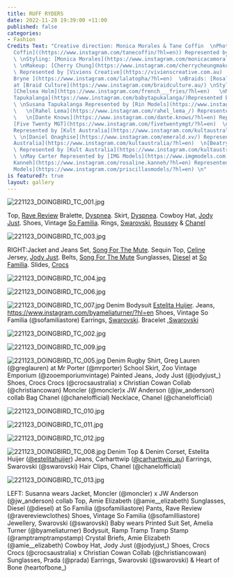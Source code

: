 ```yaml
---
title: RUFF RYDERS
date: 2022-11-28 19:39:00 +11:00
published: false
categories:
- Fashion
Credits Text: "Creative direction: Monica Morales & Tane Coffin  \nPhotography: [Tane
  Coffin]((https://www.instagram.com/tanecoffin/?hl=en)) Represented by [Viviens Creative](https://vivienscreative.com.au)
  \ \nStyling: [Monica Morales](https://www.instagram.com/monicacamorales/?hl=en)
  \ \nMakeup: [Cherry Chung](https://www.instagram.com/cherrycheungmakeup/?hl=en)
  \ Represented by [Viviens Creative](https://vivienscreative.com.au)  \nHair: [Christopher
  Bryne ](https://www.instagram.com/lalatopha/?hl=en)  \nBraids: [Rosaline Kanneh](https://www.instagram.com/rosaline.kanneh/?hl=en)
  at [Braid Culture](https://www.instagram.com/braidculture.au/) \nStyling Assistant:
  [Chelsea Holm](https://www.instagram.com/french___fries/?hl=en)   \nModels: [Baby
  Tapukalanga](https://www.instagram.com/babytapukalanga/)Represented by [Rin Models](https://www.instagram.com/rinmodels/?hl=en)
  \ \nSusana Tapukalanga Represented by [Rin Models](https://www.instagram.com/rinmodels/?hl=en)
  \   \n[Rahel Lema](https://www.instagram.com/rahel_lema_/) Represented by [Rin Models](https://www.instagram.com/rinmodels/?hl=en)
  \   \n[Dante Knows](https://www.instagram.com/dante.knows/?hl=en) Represented by
  [Five Twenty MGT](https://www.instagram.com/fivetwentymgt/?hl=en)  \n[Aiden Ouma-Machio](https://www.instagram.com/_negroamigo/)
  Represented by [Kult Australia](https://www.instagram.com/kultaustralia/?hl=en)
  \ \n[Daniel Onaghise](https://www.instagram.com/emerald.xv/) Represented by [Kult
  Australia](https://www.instagram.com/kultaustralia/?hl=en)  \n[Beatrys Ponzoni](https://www.instagram.com/beatrysponzoni_/)
  \ Represented by [Kult Australia](https://www.instagram.com/kultaustralia/?hl=en)
  \ \nMay Carter Represented by [IMG Models](https://www.imgmodels.com)    \n[Rosaline
  Kanneh](https://www.instagram.com/rosaline.kanneh/?hl=en) Represented by [Priscillas
  Models](https://www.instagram.com/priscillasmodels/?hl=en) \n"
is featured?: true
layout: gallery
---
```



![221123_DOINGBIRD_TC_001.jpg](/uploads/221123_DOINGBIRD_TC_001.jpg) 
 
Top, [Rave Review](https://www.instagram.com/ravereviewclothes/?hl=en) 
Bralette, [Dyspnea](https://dyspnea.com.au/?gclid=Cj0KCQiA-JacBhC0ARIsAIxybyMx1lIzi__fszQDTXXKNEGewFK6SZoK6l3mqiBYcYobDN-kOt-0vvAaApRZEALw_wcB#open-promotion). 
Skirt, [Dyspnea](https://dyspnea.com.au/?gclid=Cj0KCQiA-JacBhC0ARIsAIxybyMx1lIzi__fszQDTXXKNEGewFK6SZoK6l3mqiBYcYobDN-kOt-0vvAaApRZEALw_wcB#open-promotion). 
Cowboy Hat, [Jody Just](https://www.instagram.com/jodyjust_/?hl=en).
Shoes, Vintage [So Familia](https://www.instagram.com/sofamiliastore/?hl=en).
Rings, [Swarovski](https://www.swarovski.com/en_GB-AU/s-sale/?gclid=Cj0KCQiA-JacBhC0ARIsAIxybyNlOWgYX-lYndZd2WBgq0zfLBWuQiUVjZRL5Sl9fofBCezZHygbnw4aAmLXEALw_wcB&gclsrc=aw.ds), [Roussey](https://www.instagram.com/roussey3d/?hl=en) & [Chanel](https://www.instagram.com/chanelofficial/?hl=en) 

![221123_DOINGBIRD_TC_003.jpg](/uploads/221123_DOINGBIRD_TC_003.jpg) 
 
RIGHT:Jacket and Jeans Set, [Song For The Mute](https://www.songforthemute.com).
Sequin Top, [Celine](https://www.celine.com/en-au/home)
Jersey, [Jody Just](https://www.instagram.com/jodyjust_/?hl=en).
Belts, [Song For The Mute](https://www.songforthemute.com)
Sunglasses, [Diesel](https://www.instagram.com/diesel/) at [So Familia](https://www.instagram.com/sofamiliastore/?hl=en).
Slides, [Crocs](https://www.crocs.com.au/on/demandware.store/Sites-crocs_au-Site/en_AU/Default-Start?ClickID=xvUSOjXRRxyIW2Q3YhUxiTrGUkA0HZwp4WrJyY0&irgwc=1&ef_id=Cj0KCQiA-JacBhC0ARIsAIxybyOyKKjHu08ui6ACXZwOVg8fyIkTgQ_7YM6mCN1gkT_11QODLA0p4iUaAvkpEALw_wcB:G:s&s_kwcid=AL!4051!3!607140469597!!!g!!&CATARGETID=120126960000139764&CAPCID=607140469597&CATCI=dsa-19959388920&CAAGID=139196649004&CADevice=c&gclid=Cj0KCQiA-JacBhC0ARIsAIxybyOyKKjHu08ui6ACXZwOVg8fyIkTgQ_7YM6mCN1gkT_11QODLA0p4iUaAvkpEALw_wcB) 

![221123_DOINGBIRD_TC_004.jpg](/uploads/221123_DOINGBIRD_TC_004.jpg)

![221123_DOINGBIRD_TC_006.jpg](/uploads/221123_DOINGBIRD_TC_006.jpg)

![221123_DOINGBIRD_TC_007.jpg](/uploads/221123_DOINGBIRD_TC_007.jpg)
Denim Bodysuit [Estelita Huijer](https://www.instagram.com/estelitaisbeautiful/?hl=en).
Jeans, https://www.instagram.com/byameliaturner/?hl=en 
Shoes, Vintage So Familia (@sofamiliastore)
Earrings, [Swarovski](https://www.swarovski.com/en_GB-AU/s-sale/?gclid=Cj0KCQiA-JacBhC0ARIsAIxybyNlOWgYX-lYndZd2WBgq0zfLBWuQiUVjZRL5Sl9fofBCezZHygbnw4aAmLXEALw_wcB&gclsrc=aw.ds).
Bracelet ,[Swarovski](https://www.swarovski.com/en_GB-AU/s-sale/?gclid=Cj0KCQiA-JacBhC0ARIsAIxybyNlOWgYX-lYndZd2WBgq0zfLBWuQiUVjZRL5Sl9fofBCezZHygbnw4aAmLXEALw_wcB&gclsrc=aw.ds)


![221123_DOINGBIRD_TC_002.jpg](/uploads/221123_DOINGBIRD_TC_002.jpg)

![221123_DOINGBIRD_TC_009.jpg](/uploads/221123_DOINGBIRD_TC_009.jpg)

![221123_DOINGBIRD_TC_005.jpg](/uploads/221123_DOINGBIRD_TC_005.jpg)
Denim Rugby Shirt, Greg Lauren (@greglauren) at Mr Porter (@mrporter)
School Skirt, Zoo Vintage Emporium (@zooemporiumvintage)
Painted Jeans, Jody Just (@jodyjust_)
Shoes, Crocs Crocs (@crocsaustralia) x Christian Cowan Collab (@christiancowan)
Moncler (@moncler)x JW Anderson  (@jw_anderson) collab 
Bag Chanel (@chanelofficial)
Necklace, Chanel  (@chanelofficial)

![221123_DOINGBIRD_TC_010.jpg](/uploads/221123_DOINGBIRD_TC_010.jpg)

![221123_DOINGBIRD_TC_011.jpg](/uploads/221123_DOINGBIRD_TC_011.jpg)

![221123_DOINGBIRD_TC_012.jpg](/uploads/221123_DOINGBIRD_TC_012.jpg)

![221123_DOINGBIRD_TC_008.jpg](/uploads/221123_DOINGBIRD_TC_008.jpg)
Denim Top & Denim Corset, Estelita Huijer ([@estelitahuijer](https://www.instagram.com/estelitaisbeautiful/?hl=en))
Jeans, Carharttwip ([@carharttwip_au](https://www.carhartt-wip.com.au))
Earrings, Swarovski (@swarovski)
Hair Clips, Chanel (@chanelofficial)

![221123_DOINGBIRD_TC_013.jpg](/uploads/221123_DOINGBIRD_TC_013.jpg)


LEFT: Susanna wears Jacket, Moncler (@moncler) x JW Anderson (@jw_anderson) collab
Top, Amie Elizabeth (@amie__elizabeth)
Sunglasses, Diesel (@diesel)  at So Familia (@sofamiliastore)
Pants, Rave Review (@ravereviewclothes)
Shoes, Vintage So Familia (@sofamilliastore)
Jewellery, Swarovski (@swarovski)
Baby wears Printed Suit Set, Amelia Turner (@byameliaturner)
Bodysuit, Ramp Tramp Tramp Stamp (@ramptramptrampstamp)
Crystal Briefs, Amie Elizabeth (@amie__elizabeth)
Cowboy Hat, Jody Just (@jodyjust_)
Shoes, Crocs Crocs (@crocsaustralia)  x Christian Cowan Collab (@christiancowan)
Sunglasses, Prada (@prada)
Earrings, Swarovski (@swarovski)  & Heart of Bone (heartofbone_)
